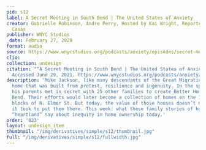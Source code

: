 ```yaml
---
pid: s12
label: A Secret Meeting in South Bend | The United States of Anxiety
creator: Gabrielle Robinson, Andre Perry, Hosted by Kai Wright, Reported by Jenny
  Casas
publisher: WNYC Studios
_date: February 27, 2020
format: audio
source: https://www.wnycstudios.org/podcasts/anxiety/episodes/secret-meeting-south-bend
clio:
collection: undesign
citation: "“A Secret Meeting in South Bend | The United States of Anxiety.” WNYC Studios.
  Accessed June 29, 2021. https://www.wnycstudios.org/podcasts/anxiety/episodes/secret-meeting-south-bend."
description: 'Mike Jackson, like many descendants of the Great Migration, has a family
  home that was built from protest, resilience and ingenuity. In the spring of 1950,
  his parents met in secret with 25 other families to create Better Homes of South
  Bend. Their efforts would later become a collection of homes on the 1700 and 1800
  blocks of N. Elmer St. But today, the value of those houses doesn’t match the work
  it took to put them there. This week: what these family stories of housing in the
  “heartland” say about inequity in home ownership today.'
order: '023'
layout: undesign_item
thumbnail: "/img/derivatives/simple/s12/thumbnail.jpg"
full: "/img/derivatives/simple/s12/fullwidth.jpg"
---
```

